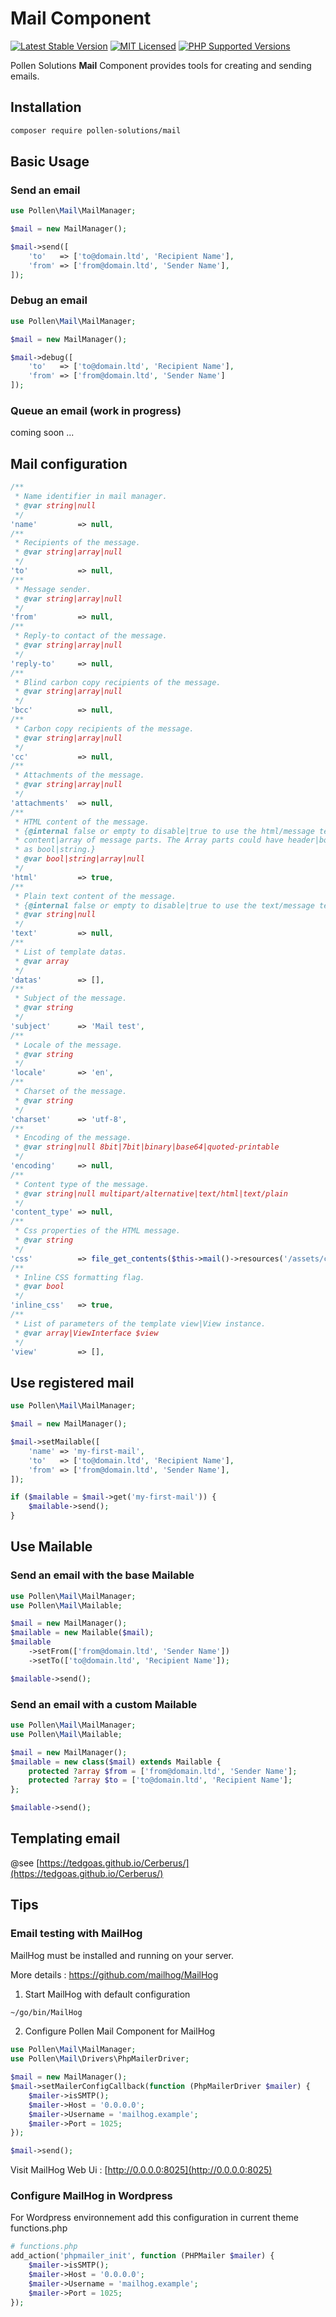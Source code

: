 # Mail Component

[![Latest Stable Version](https://img.shields.io/packagist/v/pollen-solutions/mail.svg?style=for-the-badge)](https://packagist.org/packages/pollen-solutions/mail)
[![MIT Licensed](https://img.shields.io/badge/license-MIT-green?style=for-the-badge)](LICENSE.md)
[![PHP Supported Versions](https://img.shields.io/badge/PHP->=7.4-8892BF?style=for-the-badge&logo=php)](https://www.php.net/supported-versions.php)

Pollen Solutions **Mail** Component provides tools for creating and sending emails. 

## Installation

```bash
composer require pollen-solutions/mail
```

## Basic Usage

### Send an email

```php
use Pollen\Mail\MailManager;

$mail = new MailManager();

$mail->send([
    'to'   => ['to@domain.ltd', 'Recipient Name'],
    'from' => ['from@domain.ltd', 'Sender Name'],
]);
```

### Debug an email

```php
use Pollen\Mail\MailManager;

$mail = new MailManager();

$mail->debug([
    'to'   => ['to@domain.ltd', 'Recipient Name'],
    'from' => ['from@domain.ltd', 'Sender Name']
]);
```

### Queue an email (work in progress)

coming soon ...

## Mail configuration

```php
/**
 * Name identifier in mail manager.
 * @var string|null
 */
'name'         => null,
/**
 * Recipients of the message.
 * @var string|array|null
 */
'to'           => null,
/**
 * Message sender.
 * @var string|array|null
 */
'from'         => null,
/**
 * Reply-to contact of the message.
 * @var string|array|null
 */
'reply-to'     => null,
/**
 * Blind carbon copy recipients of the message.
 * @var string|array|null
 */
'bcc'          => null,
/**
 * Carbon copy recipients of the message.
 * @var string|array|null
 */
'cc'           => null,
/**
 * Attachments of the message.
 * @var string|array|null
 */
'attachments'  => null,
/**
 * HTML content of the message.
 * {@internal false or empty to disable|true to use the html/message template|string of the HTML
 * content|array of message parts. The Array parts could have header|body|footer key and typed
 * as bool|string.}
 * @var bool|string|array|null
 */
'html'         => true,
/**
 * Plain text content of the message.
 * {@internal false or empty to disable|true to use the text/message template|string of text content.}
 * @var string|null
 */
'text'         => null,
/**
 * List of template datas.
 * @var array
 */
'datas'        => [],
/**
 * Subject of the message.
 * @var string
 */
'subject'      => 'Mail test',
/**
 * Locale of the message.
 * @var string
 */
'locale'       => 'en',
/**
 * Charset of the message.
 * @var string
 */
'charset'      => 'utf-8',
/**
 * Encoding of the message.
 * @var string|null 8bit|7bit|binary|base64|quoted-printable
 */
'encoding'     => null,
/**
 * Content type of the message.
 * @var string|null multipart/alternative|text/html|text/plain
 */
'content_type' => null,
/**
 * Css properties of the HTML message.
 * @var string
 */
'css'          => file_get_contents($this->mail()->resources('/assets/css/styles.css')),
/**
 * Inline CSS formatting flag.
 * @var bool
 */
'inline_css'   => true,
/**
 * List of parameters of the template view|View instance.
 * @var array|ViewInterface $view
 */
'view'         => [],
```

## Use registered mail

```php
use Pollen\Mail\MailManager;

$mail = new MailManager();

$mail->setMailable([
    'name' => 'my-first-mail',
    'to'   => ['to@domain.ltd', 'Recipient Name'],
    'from' => ['from@domain.ltd', 'Sender Name'],
]);

if ($mailable = $mail->get('my-first-mail')) {
    $mailable->send();
}
```

## Use Mailable

### Send an email with the base Mailable

```php
use Pollen\Mail\MailManager;
use Pollen\Mail\Mailable;

$mail = new MailManager();
$mailable = new Mailable($mail);
$mailable
    ->setFrom(['from@domain.ltd', 'Sender Name'])
    ->setTo(['to@domain.ltd', 'Recipient Name']);

$mailable->send();
```

### Send an email with a custom Mailable

```php
use Pollen\Mail\MailManager;
use Pollen\Mail\Mailable;

$mail = new MailManager();
$mailable = new class($mail) extends Mailable {
    protected ?array $from = ['from@domain.ltd', 'Sender Name'];
    protected ?array $to = ['to@domain.ltd', 'Recipient Name'];
};

$mailable->send();
```

## Templating email

@see [https://tedgoas.github.io/Cerberus/](https://tedgoas.github.io/Cerberus/)

## Tips

### Email testing with MailHog

MailHog must be installed and running on your server.

More details : https://github.com/mailhog/MailHog

1. Start MailHog with default configuration

```bash
~/go/bin/MailHog
```

2. Configure Pollen Mail Component for MailHog

```php
use Pollen\Mail\MailManager;
use Pollen\Mail\Drivers\PhpMailerDriver;

$mail = new MailManager();
$mail->setMailerConfigCallback(function (PhpMailerDriver $mailer) {
    $mailer->isSMTP();
    $mailer->Host = '0.0.0.0';
    $mailer->Username = 'mailhog.example';
    $mailer->Port = 1025;
});

$mail->send();
```

Visit MailHog Web Ui : [http://0.0.0.0:8025](http://0.0.0.0:8025)

### Configure MailHog in Wordpress

For Wordpress environnement add this configuration in current theme functions.php

```php
# functions.php 
add_action('phpmailer_init', function (PHPMailer $mailer) {
    $mailer->isSMTP();
    $mailer->Host = '0.0.0.0';
    $mailer->Username = 'mailhog.example';
    $mailer->Port = 1025;
});
```
